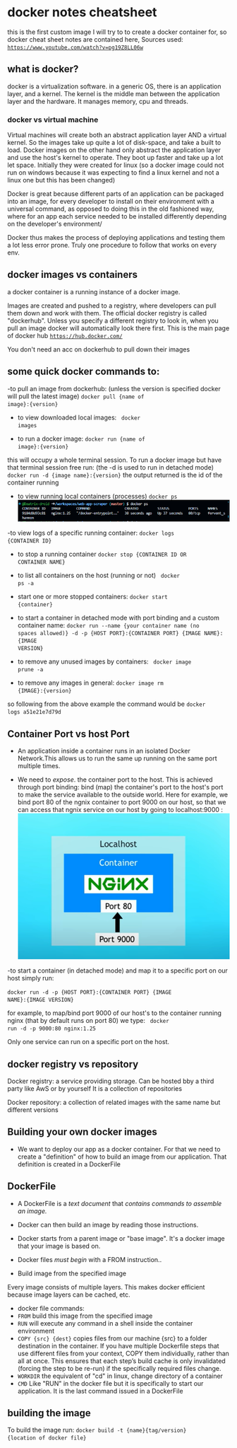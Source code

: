 # docker notes cheatsheet
this is the first custom image I will try to to create a docker container for, so docker cheat sheet notes are contained here, Sources used:
<code>https://www.youtube.com/watch?v=pg19Z8LL06w</code>

## what is docker?
docker is a virtualization software.
in a generic OS, there is an application layer, and a kernel.  The kernel is the middle man between the application layer and the hardware. It manages memory, cpu and threads.

### docker vs virtual machine
Virtual machines will create both an abstract application layer AND a virtual kernel. So the images take up quite a lot of disk-space, and take a built to load.
Docker images on the other hand only abstract the application layer and use the host's kernel to operate. They boot up faster and take up a lot let space.
Initially they were created for linux (so a docker image could not run on windows because it was expecting to find a linux kernel and not a linux one but this has been changed)

Docker is great because different parts of an application can be packaged into an image, for every developer to install on their environment with a universal command, as opposed to doing this in the old fashioned way, where for an app each service needed to be installed differently depending on the developer's environment/

Docker thus makes the process of deploying applications and testing them a lot less error prone. Truly one procedure to follow that works on every env.

## docker images vs containers
a docker container is a running instance of a docker image.

Images are created and pushed to a registry, where developers can pull them down and work with them. The official docker registry is called "dockerhub". Unless you specify a different registry to look in, when you pull an image docker will automatically look there first. This is the main page of docker hub
<code>https://hub.docker.com/</code>

You don't need an acc on dockerhub to pull down their images

## some quick docker commands to:
-to pull an image from dockerhub: (unless the version is specified docker will pull the latest image)
 <code>docker pull {name of image}:{version}</code>

- to view downloaded local images:
<code> docker images</code>

 - to run a docker image:
 <code>docker run {name of image}:{version}</code>

 this will occupy a whole terminal session. To run a  docker image but have that terminal session free run: (the -d is used to run in detached mode)
<code>docker run -d {image name}:{version}</code>
the output returned is the id of the container running

- to view running local containers (processes)
<code>docker ps</code>
![image info](docker.png)

-to view logs of a specific running container:
<code>docker logs {CONTAINER ID}</code>

- to stop a running container
<code>docker stop {CONTAINER ID OR CONTAINER NAME}</code>

- to list all containers on the host (running or not)
<code> docker ps -a</code>

- start one or more stopped containers:
<code>docker start {container}</code>

- to start a container in detached mode with port binding and a custom container name:
<code>docker run --name {your container name (no spaces allowed)} -d -p {HOST PORT}:{CONTAINER PORT} {IMAGE NAME}:{IMAGE VERSION}</code>

- to remove any unused images by containers:
<code> docker image prune -a</code>

- to remove any images in general:
<code>docker image rm {IMAGE}:{version}</code>

so following from the above example the command would be <code>docker logs a51e21e7d79d</code>

## Container Port vs host Port
- An application inside a container runs in an isolated Docker Network.This allows us to run the same up running on the same port multiple times.

- We need to <em>expose</em>. the container port to the host.  This is achieved through port binding: bind (map) the container's port to the host's port to make the service available to the outside world. Here for example, we bind port 80 of the ngnix container to port 9000 on our host, so that we can access that ngnix service on our host by going to localhost:9000  :
![image info](port_binding.png)

-to start a container (in detached mode) and map it to a specific port on our host simply run:

<code>docker run -d -p {HOST PORT}:{CONTAINER PORT} {IMAGE NAME}:{IMAGE VERSION}</code>

for example, to map/bind port 9000 of our host's to the container running nginx (that by default runs on port 80) we type:
<code> docker run -d -p 9000:80  nginx:1.25</code>

Only one service can run on a specific port on the host.

## docker registry vs repository
Docker registry: a service providing storage. Can be hosted bby a third party like AwS or by yourself
It is a collection of repositories

Docker repository: a collection of related images with the same name but different versions

## Building your own docker images
- We want to deploy our app as a docker container. For that we need to create a "definition" of how to build an image from our application. That definition is created in a DockerFile

## DockerFile
- A DockerFile is a <em>text document</em> that <em>contains commands to assemble an image.</em>
- Docker can then build an image by reading those instructions.

- Docker starts from a parent image or "base image". It's a docker image that your image is based on.
- Docker files <em>must begin</em> with a FROM instruction..
- Build image from the specified image

Every image consists of multiple layers. This makes docker efficient because image layers can be cached, etc.

- docker file commands:
- <code>FROM</code> build this image from the specified image
- <code>RUN</code> will execute any command in a shell inside the container environment
- <code>COPY {src} {dest}</code> copies files from our machine {src} to a folder destination in the container. If you have multiple Dockerfile steps that use different files from your context, COPY them individually, rather than all at once. This ensures that each step’s build cache is only invalidated (forcing the step to be re-run) if the specifically required files change.
- <code>WORKDIR</code> the equivalent of "cd" in linux, change directory of a container
- <code>CMD</code> Like "RUN" in the docker file but it is specifically to start our application. It is the last command issued in a DockerFile

## building the image
To build the image run:
<code>docker build -t {name}{tag/version}  {location of docker file} </code>